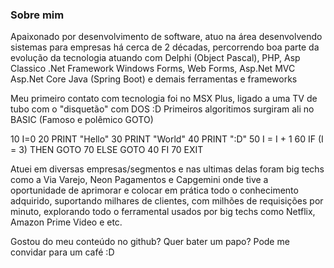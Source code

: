 ### Sobre mim

Apaixonado por desenvolvimento de software, atuo na área desenvolvendo sistemas para empresas 
há cerca de 2 décadas, percorrendo boa parte da evolução da tecnologia atuando com
Delphi (Object Pascal), 
PHP, 
Asp Classico
.Net Framework Windows Forms, Web Forms, Asp.Net MVC
Asp.Net Core
Java (Spring Boot)
e demais ferramentas e frameworks

Meu primeiro contato com tecnologia foi no MSX Plus, ligado a uma TV de tubo com o "disquetão" com DOS :D
Primeiros algoritimos surgiram ali no BASIC (Famoso e polêmico GOTO)

10 I=0
20 PRINT "Hello"
30 PRINT "World"
40 PRINT ":D"
50 I = I + 1
60 IF (I = 3) THEN GOTO 70 ELSE GOTO 40 FI
70 EXIT

Atuei em diversas empresas/segmentos e nas ultimas delas foram big techs como a Via Varejo, Neon Pagamentos e Capgemini
onde tive a oportunidade de aprimorar e colocar em prática todo o conhecimento adquirido, suportando milhares de clientes,
com milhões de requisições por minuto, explorando todo o ferramental usados por big techs como Netflix, Amazon Prime Video e etc.




Gostou do meu conteúdo no github? 
Quer bater um papo? 
Pode me convidar para um café :D

